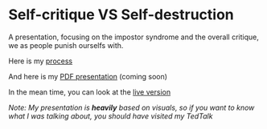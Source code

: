 # Self-critique VS Self-destruction
A presentation, focusing on the impostor syndrome and the overall critique, we as people punish ourselfs with.

Here is my [process](process.md)

And here is my [PDF presentation](6-storytelling/AJOVT-Self-critique.pdf) (coming soon)

In the mean time, you can look at the [live version](https://www.figma.com/file/8wW6MuH6YjTThOWD2CfK0c/AJOVT---Self-critique?node-id=0%3A1&t=fH6HV0CetJSpzrkI-1)

<em>Note: My presentation is <b>heavily</b> based on visuals, so if you want to know what I was talking about, you should have visited my TedTalk</em>
